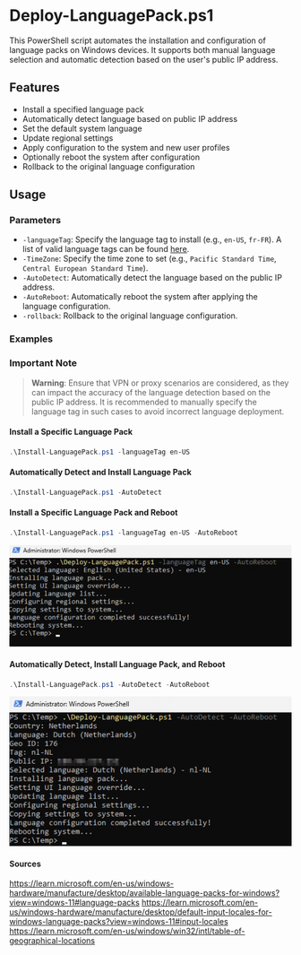 # Deploy-LanguagePack.ps1
This PowerShell script automates the installation and configuration of language packs on Windows devices. It supports both manual language selection and automatic detection based on the user's public IP address.

## Features
- Install a specified language pack
- Automatically detect language based on public IP address
- Set the default system language
- Update regional settings
- Apply configuration to the system and new user profiles
- Optionally reboot the system after configuration
- Rollback to the original language configuration

## Usage
### Parameters
- `-languageTag`: Specify the language tag to install (e.g., `en-US`, `fr-FR`). A list of valid language tags can be found [here](https://learn.microsoft.com/en-us/windows-hardware/manufacture/desktop/available-language-packs-for-windows?view=windows-11#language-packs).
- `-TimeZone`: Specify the time zone to set (e.g., `Pacific Standard Time`, `Central European Standard Time`).
- `-AutoDetect`: Automatically detect the language based on the public IP address.
- `-AutoReboot`: Automatically reboot the system after applying the language configuration.
- `-rollback`: Rollback to the original language configuration.

### Examples
### Important Note
> **Warning**: Ensure that VPN or proxy scenarios are considered, as they can impact the accuracy of the language detection based on the public IP address. It is recommended to manually specify the language tag in such cases to avoid incorrect language deployment.


#### Install a Specific Language Pack
```powershell
.\Install-LanguagePack.ps1 -languageTag en-US
```
#### Automatically Detect and Install Language Pack
```powershell
.\Install-LanguagePack.ps1 -AutoDetect
```

#### Install a Specific Language Pack and Reboot
```powershell
.\Install-LanguagePack.ps1 -languageTag en-US -AutoReboot
```
![Manual Language Pack Deployment](./support/Deploy-LanguagePack-Manually.png)

#### Automatically Detect, Install Language Pack, and Reboot
```powershell
.\Install-LanguagePack.ps1 -AutoDetect -AutoReboot
```
![AutoDetect Language Pack Deployment](./support/Deploy-LanguagePack-AutoDetect.png)


#### Sources
https://learn.microsoft.com/en-us/windows-hardware/manufacture/desktop/available-language-packs-for-windows?view=windows-11#language-packs
https://learn.microsoft.com/en-us/windows-hardware/manufacture/desktop/default-input-locales-for-windows-language-packs?view=windows-11#input-locales
https://learn.microsoft.com/en-us/windows/win32/intl/table-of-geographical-locations

